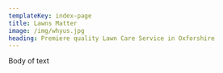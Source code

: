 ```yaml
---
templateKey: index-page
title: Lawns Matter
image: /img/whyus.jpg
heading: Premiere quality Lawn Care Service in Oxforshire
---
```

Body of text
